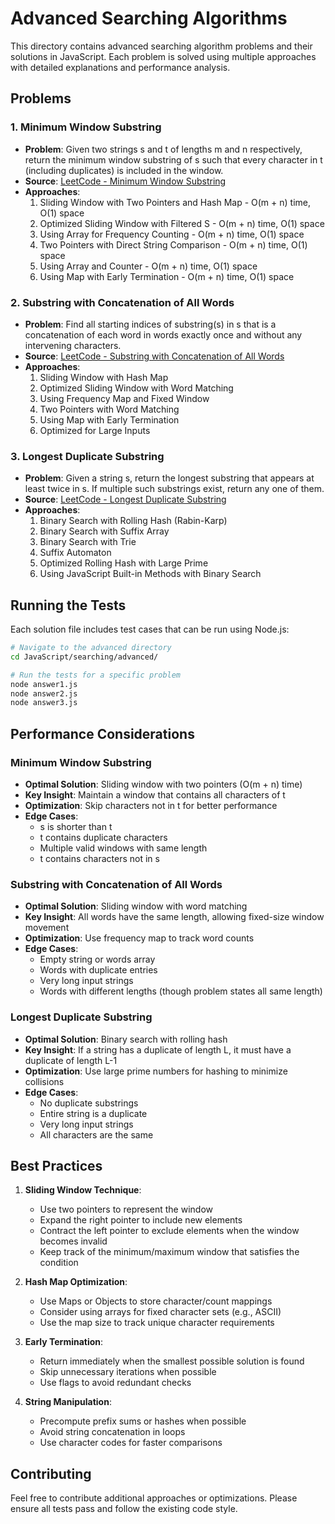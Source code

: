 # Advanced Searching Algorithms

This directory contains advanced searching algorithm problems and their solutions in JavaScript. Each problem is solved using multiple approaches with detailed explanations and performance analysis.

## Problems

### 1. Minimum Window Substring
- **Problem**: Given two strings s and t of lengths m and n respectively, return the minimum window substring of s such that every character in t (including duplicates) is included in the window.
- **Source**: [LeetCode - Minimum Window Substring](https://leetcode.com/problems/minimum-window-substring/)
- **Approaches**:
  1. Sliding Window with Two Pointers and Hash Map - O(m + n) time, O(1) space
  2. Optimized Sliding Window with Filtered S - O(m + n) time, O(1) space
  3. Using Array for Frequency Counting - O(m + n) time, O(1) space
  4. Two Pointers with Direct String Comparison - O(m + n) time, O(1) space
  5. Using Array and Counter - O(m + n) time, O(1) space
  6. Using Map with Early Termination - O(m + n) time, O(1) space

### 2. Substring with Concatenation of All Words
- **Problem**: Find all starting indices of substring(s) in s that is a concatenation of each word in words exactly once and without any intervening characters.
- **Source**: [LeetCode - Substring with Concatenation of All Words](https://leetcode.com/problems/substring-with-concatenation-of-all-words/)
- **Approaches**:
  1. Sliding Window with Hash Map
  2. Optimized Sliding Window with Word Matching
  3. Using Frequency Map and Fixed Window
  4. Two Pointers with Word Matching
  5. Using Map with Early Termination
  6. Optimized for Large Inputs

### 3. Longest Duplicate Substring
- **Problem**: Given a string s, return the longest substring that appears at least twice in s. If multiple such substrings exist, return any one of them.
- **Source**: [LeetCode - Longest Duplicate Substring](https://leetcode.com/problems/longest-duplicate-substring/)
- **Approaches**:
  1. Binary Search with Rolling Hash (Rabin-Karp)
  2. Binary Search with Suffix Array
  3. Binary Search with Trie
  4. Suffix Automaton
  5. Optimized Rolling Hash with Large Prime
  6. Using JavaScript Built-in Methods with Binary Search

## Running the Tests

Each solution file includes test cases that can be run using Node.js:

```bash
# Navigate to the advanced directory
cd JavaScript/searching/advanced/

# Run the tests for a specific problem
node answer1.js
node answer2.js
node answer3.js
```

## Performance Considerations

### Minimum Window Substring
- **Optimal Solution**: Sliding window with two pointers (O(m + n) time)
- **Key Insight**: Maintain a window that contains all characters of t
- **Optimization**: Skip characters not in t for better performance
- **Edge Cases**:
  - s is shorter than t
  - t contains duplicate characters
  - Multiple valid windows with same length
  - t contains characters not in s

### Substring with Concatenation of All Words
- **Optimal Solution**: Sliding window with word matching
- **Key Insight**: All words have the same length, allowing fixed-size window movement
- **Optimization**: Use frequency map to track word counts
- **Edge Cases**:
  - Empty string or words array
  - Words with duplicate entries
  - Very long input strings
  - Words with different lengths (though problem states all same length)

### Longest Duplicate Substring
- **Optimal Solution**: Binary search with rolling hash
- **Key Insight**: If a string has a duplicate of length L, it must have a duplicate of length L-1
- **Optimization**: Use large prime numbers for hashing to minimize collisions
- **Edge Cases**:
  - No duplicate substrings
  - Entire string is a duplicate
  - Very long input strings
  - All characters are the same

## Best Practices

1. **Sliding Window Technique**:
   - Use two pointers to represent the window
   - Expand the right pointer to include new elements
   - Contract the left pointer to exclude elements when the window becomes invalid
   - Keep track of the minimum/maximum window that satisfies the condition

2. **Hash Map Optimization**:
   - Use Maps or Objects to store character/count mappings
   - Consider using arrays for fixed character sets (e.g., ASCII)
   - Use the map size to track unique character requirements

3. **Early Termination**:
   - Return immediately when the smallest possible solution is found
   - Skip unnecessary iterations when possible
   - Use flags to avoid redundant checks

4. **String Manipulation**:
   - Precompute prefix sums or hashes when possible
   - Avoid string concatenation in loops
   - Use character codes for faster comparisons

## Contributing

Feel free to contribute additional approaches or optimizations. Please ensure all tests pass and follow the existing code style.
